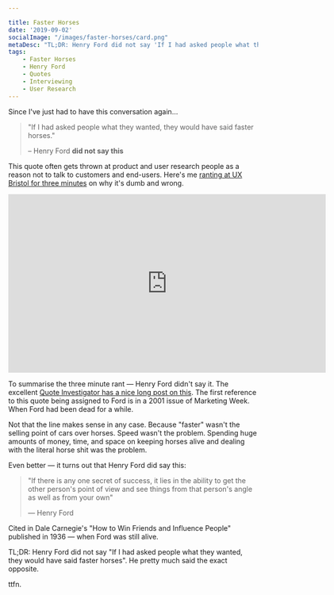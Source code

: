 ```yaml
---

title: Faster Horses
date: '2019-09-02'
socialImage: "/images/faster-horses/card.png" 
metaDesc: "TL;DR: Henry Ford did not say 'If I had asked people what they wanted, they would have said faster horses'. He pretty much said the exact opposite."
tags:
    - Faster Horses
    - Henry Ford
    - Quotes
    - Interviewing
    - User Research
---
```


Since I've just had to have this conversation again…

> "If I had asked people what they wanted, they would have said faster horses."
> 
> – Henry Ford **did not say this**

This quote often gets thrown at product and user research people as a reason not to talk to customers and end-users. Here's me [ranting at UX Bristol for three minutes](https://vimeo.com/281653646) on why it's dumb and wrong.

<iframe src="https://player.vimeo.com/video/281653646" width="640" height="360" frameborder="0" allow="autoplay; fullscreen" allowfullscreen></iframe>

To summarise the three minute rant — Henry Ford didn't say it. The excellent [Quote Investigator has a nice long post on this](https://quoteinvestigator.com/2011/07/28/ford-faster-horse/). The first reference to this quote being assigned to Ford is in a 2001 issue of Marketing Week. When Ford had been dead for a while.

Not that the line makes sense in any case. Because "faster" wasn't the selling point of cars over horses. Speed wasn't the problem. Spending huge amounts of money, time, and space on keeping horses alive and dealing with the literal horse shit was the problem. 

Even better — it turns out that Henry Ford did say this:

> "If there is any one secret of success, it lies in the ability to get the other person's point of view and see things from that person's angle as well as from your own"
> 
> — Henry Ford 

Cited in Dale Carnegie's "How to Win Friends and Influence People" published in 1936 — when Ford was still alive.

TL;DR: Henry Ford did not say "If I had asked people what they wanted, they would have said faster horses". He pretty much said the exact opposite.

ttfn.
